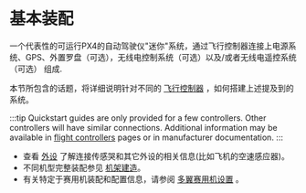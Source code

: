 # 基本装配

一个代表性的可运行PX4的自动驾驶仪"迷你"系统，通过飞行控制器连接上电源系统、GPS、外置罗盘（可选），无线电控制系统（可选）以及/或者无线电遥控系统（可选） 组成.

本节所包含的话题，将详细说明针对不同的 [飞行控制器](../flight_controller/README.md) ，如何搭建上述提及到的系统。

:::tip
Quickstart guides are only provided for a few controllers. Other controllers will have similar connections. Additional information may be available in [flight controllers](../flight_controller/index.md) pages or in manufacturer documentation.
:::

- 查看 [外设](../peripherals/README.md) 了解连接传感哭和其它外设的相关信息(比如飞机的空速感应器)。
- 不同机型完整装配参见 [机架建造](../airframes/README.md)。
- 有关特定于赛用机装配和配置信息，请参阅 [多翼赛用机设置](../config_mc/racer_setup.md) 。
